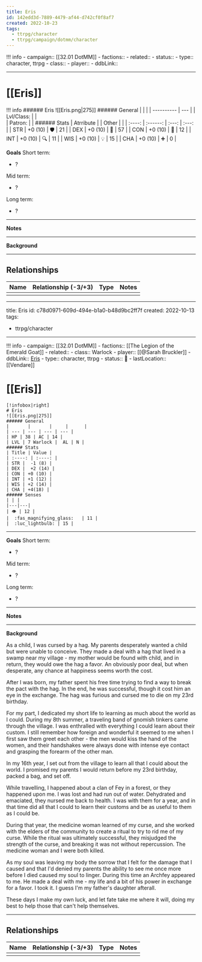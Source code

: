 ```yaml
---
title: Eris
id: 142edd3d-7889-4479-af44-d742cf0f8af7
created: 2022-10-23
tags:
  - ttrpg/character
  - ttrpg/campaign/dotmm/character
---
```



!!! info
    - campaign:: [[32.01 DotMM]]
    - factions:: 
    - related:: 
    - status:: 
    - type:: character, ttrpg
    - class:: 
    - player:: 
    - ddbLink:: 

---

# [[Eris]]

!!! info
    ###### Eris
    ![[Eris.png|275]]
    ###### General
    |            |     | 
    | ---------- | --- | 
    | Lvl/Class: |     |  
    | Patron:    |     | 
    ###### Stats
    | Atrribute |       | Other |       |
    | :----: | :------: | :---: | :---: |
    | STR    | +0 (10)  | 🛡️   | 21    |
    | DEX    | +0 (10)  | 💖   | 57    |
    | CON    | +0 (10)  | 👀   | 12    |
    | INT    | +0 (10)  | 🔍   | 11    |
    | WIS    | +0 (10)  | 💡   | 15    |
    | CHA    | +0 (10)  | ➕   | 0     |


**Goals**
Short term:
 - ?

Mid term:
- ?

Long term:
- ?
---
**Notes**

---
**Background**

---

## Relationships

| Name    | Relationship (-3/+3) | Type | Notes  |
| ------- | :------------------: | ---- | ------ |
|         |                      |      |        |  









---
title: Eris
id: c78d0971-609d-494e-b1a0-b48d9bc2ff7f
created: 2022-10-13
tags:
  - ttrpg/character
---


!!! info
    - campaign:: [[32.01 DotMM]]
    - factions:: [[The Legion of the Emerald Goat]]
    - related:: 
    - class:: Warlock
    - player:: [[@Sarah Bruckler]]
    - ddbLink:: [Eris](https://www.dndbeyond.com/characters/79998999)
    - type:: character, ttrpg
    - status:: 💓
    - lastLocation:: [[Vendare]]

# [[Eris]]

    [!infobox|right]
    # Eris
    ![[Eris.png|275]]
    ###### General
    |       |       |     |      |
    | --- | --- | --- | --- |
    | HP | 38 | AC | 14 |
    | LVL | 7 Warlock |  AL | N | 
    ###### Stats
    | Title | Value |
    | :----: | :----: |
    | STR |  -1 (8) |
    | DEX |  +2 (14) |
    | CON | +0 (10) |
    | INT | +1 (12) |
    | WIS | +2 (14) |
    | CHA | +4(18) |
    ###### Senses
    | | |
    |---|---|
    | 👁️ | 12 |
    |  :fas_magnifying_glass:   | 11 |
    |  :luc_lightbulb: | 15 |

---
**Goals**
Short term:
 - ?

Mid term:
- ?

Long term:
- ?
---
**Notes**

---
**Background**

As a child, I was cursed by a hag. My parents desperately wanted a child but were unable to conceive. They made a deal with a hag that lived in a swamp near my village - my mother would be found with child, and in return, they would owe the hag a favor. An obviously poor deal, but when desperate, any chance at happiness seems worth the cost. 

After I was born, my father spent his free time trying to find a way to break the pact with the hag. In the end, he was successful, though it cost him an eye in the exchange. The hag was furious and cursed me to die on my 23rd birthday. 

For my part, I dedicated my short life to learning as much about the world as I could. During my 8th summer, a traveling band of gnomish tinkers came through the village. I was enthralled with everything I could learn about their custom. I still remember how foreign and wonderful it seemed to me when I first saw them greet each other - the men would kiss the hand of the women, and their handshakes were always done with intense eye contact and grasping the forearm of the other man. 

In my 16th year, I set out from the village to learn all that I could about the world. I promised my parents I would return before my 23rd birthday, packed a bag, and set off. 

While travelling, I happened about a clan of Fey in a forest, or they happened upon me. I was lost and had run out of water. Dehydrated and emaciated, they nursed me back to health. I was with them for a year, and in that time did all that I could to learn their customs and be as useful to them as I could be. 

During that year, the medicine woman learned of my curse, and she worked with the elders of the community to create a ritual to try to rid me of my curse. While the ritual was ultimately successful, they misjudged the strength of the curse, and breaking it was not without repercussion. The medicine woman and I were both killed. 

As my soul was leaving my body the sorrow that I felt for the damage that I caused and that I'd denied my parents the ability to see me once more before I died caused my soul to linger. During this time an Archfey appeared to me. He made a deal with me - my life and a bit of his power in exchange for a favor. I took it. I guess I'm my father's daughter afterall. 

These days I make my own luck, and let fate take me where it will, doing my best to help those that can't help themselves.

---

## Relationships

| Name    | Relationship (-3/+3) | Type | Notes  |
| ------- | :------------------: | ---- | ------ |
|         |                      |      |        |  
